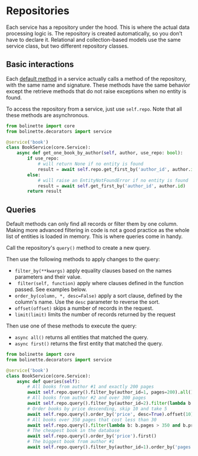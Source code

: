 # Repositories

Each service has a repository under the hood.
This is where the actual data processing logic is.
The repository is created automatically, so you don't have to declare it.
Relational and collection-based models use the same service class, but two different repository classes.

## Basic interactions

Each [default method](./services.md#default-methods) in a service actually calls a method of the repository,
with the same name and signature.
These methods have the same behavior except the retrieve methods that do not raise exceptions when no entity is found.

To access the repository from a service, just use `self.repo`.
Note that all these methods are asynchronous.

```python
from bolinette import core
from bolinette.decorators import service

@service('book')
class BookService(core.Service):
    async def get_one_book_by_author(self, author, use_repo: bool):
        if use_repo:
            # will return None if no entity is found
            result = await self.repo.get_first_by('author_id', author.id)
        else:
            # will raise an EntityNotFoundError if no entity is found
            result = await self.get_first_by('author_id', author.id)
        return result
```

## Queries

Default methods can only find all records or filter them by one column.
Making more advanced filtering in code is not a good practice as the whole list of entities is loaded in memory.
This is where queries come in handy.

Call the repository's `query()` method to create a new query.

Then use the following methods to apply changes to the query:

- `filter_by(**kwargs)` apply equality clauses based on the names parameters and their value.
- ` filter(self, function)` apply where clauses defined in the function passed.
  See examples below.
- `order_by(column, *, desc=False)` apply a sort clause, defined by the column's name.
  Use the `desc` parameter to reverse the sort.
- `offset(offset)` skips a number of records in the request.
- `limit(limit)` limits the number of records returned by the request

Then use one of these methods to execute the query:

- `async all()` returns all entities that matched the query.
- `async first()` returns the first entity that matched the query.

```python
from bolinette import core
from bolinette.decorators import service

@service('book')
class BookService(core.Service):
    async def queries(self):
        # All books from author #1 and exactly 200 pages
        await self.repo.query().filter_by(author_id=1, pages=200).all()
        # All books from author #2 and over 300 pages
        await self.repo.query().filter_by(author_id=2).filter(lambda b: b.pages > 300).all()
        # Order books by price descending, skip 10 and take 5
        await self.repo.query().order_by('price', desc=True).offset(10).limit(5).all()
        # All books over 350 pages that cost less than 30
        await self.repo.query().filter(lambda b: b.pages > 350 and b.price < 30).all()
        # The cheapest book in the database
        await self.repo.query().order_by('price').first()
        # The biggest book from author #1
        await self.repo.query().filter_by(author_id=1).order_by('pages', desc=True).first()
```
